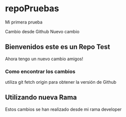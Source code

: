 # repoPruebas


Mi primera prueba 

Cambio desde Github
Nuevo cambio
## Bienvenidos este es un Repo Test

Ahora tengo un nuevo cambio amigos!

### Como encontrar los cambios
utiliza git fetch origin para obtener la versión de Github

## Utilizando nueva Rama

Estos cambios se han realizado desde mi rama developer